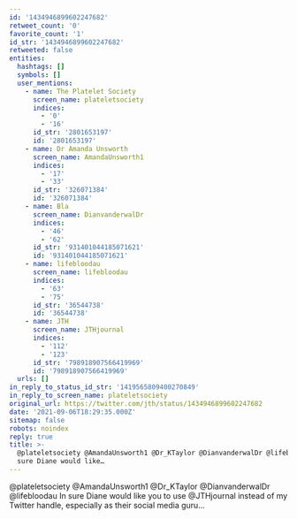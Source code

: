 ```yaml
---
id: '1434946899602247682'
retweet_count: '0'
favorite_count: '1'
id_str: '1434946899602247682'
retweeted: false
entities:
  hashtags: []
  symbols: []
  user_mentions:
    - name: The Platelet Society
      screen_name: plateletsociety
      indices:
        - '0'
        - '16'
      id_str: '2801653197'
      id: '2801653197'
    - name: Dr Amanda Unsworth
      screen_name: AmandaUnsworth1
      indices:
        - '17'
        - '33'
      id_str: '326071384'
      id: '326071384'
    - name: Bla
      screen_name: DianvanderwalDr
      indices:
        - '46'
        - '62'
      id_str: '931401044185071621'
      id: '931401044185071621'
    - name: lifebloodau
      screen_name: lifebloodau
      indices:
        - '63'
        - '75'
      id_str: '36544738'
      id: '36544738'
    - name: JTH
      screen_name: JTHjournal
      indices:
        - '112'
        - '123'
      id_str: '798918907566419969'
      id: '798918907566419969'
  urls: []
in_reply_to_status_id_str: '1419565809400270849'
in_reply_to_screen_name: plateletsociety
original_url: https://twitter.com/jth/status/1434946899602247682
date: '2021-09-06T18:29:35.000Z'
sitemap: false
robots: noindex
reply: true
title: >-
  @plateletsociety @AmandaUnsworth1 @Dr_KTaylor @DianvanderwalDr @lifebloodau In
  sure Diane would like…
---
```


@plateletsociety @AmandaUnsworth1 @Dr_KTaylor @DianvanderwalDr @lifebloodau In sure Diane would like you to use @JTHjournal instead of my Twitter handle, especially as their social media guru…
